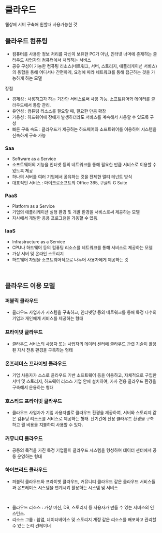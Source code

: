 # 클라우드
웹상에 서버 구축해 원할때 사용가능한 것

## 클라우드 컴퓨팅
- 컴퓨터를 사용한 정보 처리를 자신이 보유한 PC가 아닌, 인터넷 너머에 존재하는 클라우드 사업자의 컴퓨터에서 처리하는 서비스
- 공유 구성이 가능한 컴퓨팅 리소스(네트워크, 서버, 스토리지, 애플리케이션 서비스)의 통합을 통해 어디서나 간편하게, 요청에 따라 네트워크를 통해 접근하는 것을 가능하게 하는 모델

장점
- 경제성 : 사용하고자 하는 기간만 서비스로써 사용 가능. 소프트웨어와 데이터를 클라우드에서 통합 관리.
- 유연성 : 컴퓨팅 리소스를 필요할 때, 필요한 만큼 확장
- 가용성 : 하드웨어에 장애가 발생하더라도 서비스를 계속해서 사용할 수 있도록 구성
- 빠른 구축 속도 : 클라우드가 제공하는 하드웨어와 소프트웨어를 이용하여 시스템을 신속하게 구축 가능

### Saa
- Software as a Service
- 소프트웨어의 기능을 인터넷 등의 네트워크를 통해 필요한 만큼 서비스로 이용할 수 있도록 제공
- 하나의 서버를 여러 기업에서 공유하는 것을 전제한 멀티 테넌트 방식
- 대표적인 서비스 : 마이크로소프트의 Office 365, 구글의 G Suite

### PaaS
- Platform as a Service
- 기업의 애플리케이션 실행 환경 및 개발 환경을 서비스로써 제공하는 모델
- 자사에서 개발한 응용 프로그램을 가동할 수 있음.

### IaaS
- Infrastructure as a Service
- CPU나 하드웨어 등의 컴퓨팅 리소스를 네트워크를 통해 서비스로 제공하는 모델
- 가상 서버 및 온라인 스토리지
- 하드웨어 자원을 소프트웨어적으로 나누어 사용자에게 제공하는 것

<br>


## 클라우드 이용 모델

### 퍼블릭 클라우드
- 클라우드 사업자가 시스템을 구축하고, 인터넷망 등의 네트워크를 통해 특정 다수의 기업과 개인에게 서비스를 제공하는 형태

### 프라이빗 클라우드
- 클라우드 서비스의 사용자 또는 사업자의 데이터 센터에 클라우드 관련 기술이 활용된 자사 전용 환경을 구축하는 형태

### 온프레미스 프라이빗 클라우드
- 기업 사용자가 스스로 클라우드 기반 소프트웨어 등을 이용하고, 자체적으로 구입한 서버 및 스토리지, 하드웨어 리소스 기업 안에 설치하여, 자사 전용 클라우드 환경을 구축해서 운용하는 형태

### 호스티드 프라이빗 클라우드
- 클라우드 사업자가 기업 사용자별로 클라우드 환경을 제공하여, 서버와 스토리지 같은 컴퓨팅 리소스를 서비스로 제공하는 형태. 단기간에 전용 클라우드 환경을 구축하고 월 비용을 지불하여 사용할 수 있다.

### 커뮤니티 클라우드
- 공통의 목적을 가진 특정 기업들이 클라우드 시스템을 형성하여 데이터 센터에서 공동 운영하는 형태

### 하이브리드 클라우드
- 퍼블릭 클라우드와 프라이빗 클라우드, 커뮤니티 클라우드 같은 클라우드 서비스들과 온프레미스 시스템을 연계시켜 활용하는 시스템 및 서비스

<br>

- 클라우드 리소스 : 가상 머신, DB, 스토리지 등 사용자가 만들 수 있는 서비스의 인스턴스.
- 리소스 그룹 : 웹앱, 데이터베이스 및 스토리지 계정 같은 리소스를 배포하고 관리할 수 있는 논리 컨테이너
